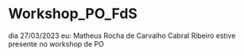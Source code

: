# Workshop_PO_FdS
 dia 27/03/2023
 eu: Matheus Rocha de Carvalho Cabral Ribeiro
 estive presente no workshop de PO
